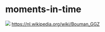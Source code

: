 # moments-in-time
![](https://github.com/nondejus/futureshock/blob/main/ArtBoard%20Image%20(384).jpg)
https://nl.wikipedia.org/wiki/Bouman_GGZ

